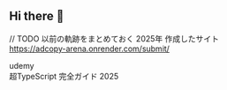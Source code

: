 ## Hi there 👋



// TODO 以前の軌跡をまとめておく
2025年
作成したサイト   
https://adcopy-arena.onrender.com/submit/

udemy   
超TypeScript 完全ガイド 2025
